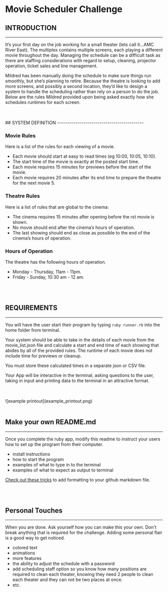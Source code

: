# Movie Scheduler Challenge


## INTRODUCTION
-------------------------------------------

It’s your first day on the job working for a small theater (lets call it...AMC River East). The multiplex contains multiple screens, each playing a different movie throughout the day. Managing the schedule can be a difficult task as there are staffing considerations with regard to setup, cleaning, projector operation, ticket sales and line management.

Mildred has been manually doing the schedule to make sure things run smoothly, but she’s planning to retire. Because the theatre is looking to add more screens, and possibly a second location, they’d like to design a system to handle the scheduling rather than rely on a person to do the job. Below are the rules Mildred provided upon being asked exactly how she schedules runtimes for each screen.

<br>
<br>
## SYSTEM DEFINITION
-------------------------------------------

### Movie Rules

Here is a list of the rules for each viewing of a movie.

- Each movie should start at easy to read times (eg 10:00, 10:05, 10:10).
- The start time of the movie is exactly at the posted start time.
- Each movie requires 15 minutes for previews before the start of the movie.
- Each movie requires 20 minutes after its end time to prepare the theatre for the next
movie 5.

### Theatre Rules

Here is a list of rules that are global to the cinema:

- The cinema requires 15 minutes after opening before the  rst movie is shown.
- No movie should end after the cinema’s hours of operation.
- The last showing should end as close as possible to the end of the cinema’s hours of
operation.

### Hours of Operation

The theatre has the following hours of operation.

- Monday - Thursday, 11am - 11pm. 
- Friday - Sunday, 10:30 am - 12 am.

<br>
<br>

## REQUIREMENTS
-------------------------------------------

You will have the user start their program by typing `ruby runner.rb` into the home folder from terminal.

Your system should be able to take in the details of each movie from the movie_list.json file and calculate a start and end time of each showing that abides by all of the provided rules. The runtime of each movie does not include time for previews or cleanup.

You must store these calculated times in a separate json or CSV file.

Your App will be interactive in the terminal, asking questions to the user, taking in input and printing data to the terminal in an attractive format.

<br>
<br>
![example printout](example_printout.png)

<br>
<br>

## Make your own README.md
-------------------------------------------

Once you complete the ruby app, modify this readme to instruct your users how to set up the program from their computer.

- install instructions
- how to start the program
- examples of what to type in to the terminal
- examples of what to expect as output to terminal

[Check out these tricks](https://guides.github.com/features/mastering-markdown/) to add formatting to your github markdown file.

<br>
<br>

## Personal Touches
-------------------------------------------
When you are done. Ask yourself how you can make this your own. Don't break anything that is required for the challenge. Adding some personal flair is a good way to get noticed.

- colored text
- animations
- more features
- the ability to adjust the schedule with a password
- add scheduling staff option so you know how many positions are required to clean each theater, knowing they need 2 people to clean each theater and they can not be two places at once.
- etc.
